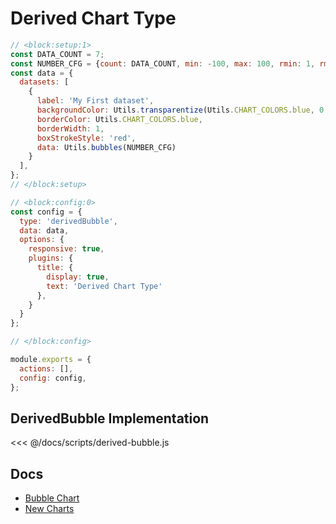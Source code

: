 # Derived Chart Type

```js chart-editor
// <block:setup:1>
const DATA_COUNT = 7;
const NUMBER_CFG = {count: DATA_COUNT, min: -100, max: 100, rmin: 1, rmax: 20};
const data = {
  datasets: [
    {
      label: 'My First dataset',
      backgroundColor: Utils.transparentize(Utils.CHART_COLORS.blue, 0.5),
      borderColor: Utils.CHART_COLORS.blue,
      borderWidth: 1,
      boxStrokeStyle: 'red',
      data: Utils.bubbles(NUMBER_CFG)
    }
  ],
};
// </block:setup>

// <block:config:0>
const config = {
  type: 'derivedBubble',
  data: data,
  options: {
    responsive: true,
    plugins: {
      title: {
        display: true,
        text: 'Derived Chart Type'
      },
    }
  }
};

// </block:config>

module.exports = {
  actions: [],
  config: config,
};
```

## DerivedBubble Implementation

<<< @/docs/scripts/derived-bubble.js

## Docs
* [Bubble Chart](../../charts/bubble.html)
* [New Charts](../../developers/charts.html)
